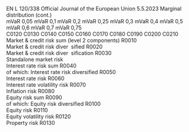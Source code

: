 EN  L 120/338 Official Journal of the European Union 5.5.2023
 Marginal distribution  (cont.)  
mVaR 0,05  mVaR 0,1  mVaR 0,2  mVaR 0,25  mVaR 0,3  mVaR 
0,4  mVaR 0,5  mVaR 
0,6  mVaR 
0,7  mVaR 
0,75  
C0120  C0130  C0140  C0150  C0160  C0170  C0180  C0190  C0200  C0210  
Market & credit risk sum 
(level 2 components)  R0010  
Market & credit risk diver ­
sified  R0020  
Market & credit risk diver ­
sification  R0030  
Standalone market risk  
Interest rate risk sum  R0040  
of which: Interest rate 
risk diversified  R0050  
Interest rate risk  R0060  
Interest rate volatility 
risk  R0070  
Inflation risk  R0080  
Equity risk sum  R0090  
of which: Equity risk 
diversified  R0100  
Equity risk  R0110  
Equity volatility risk  R0120  
Property risk  R0130